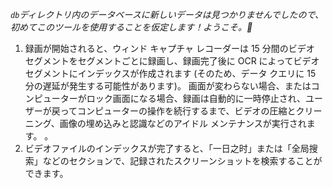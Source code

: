 *`db`ディレクトリ内のデータベースに新しいデータは見つかりませんでしたので、初めてこのツールを使用することを仮定します！ようこそ。🎉*
1. 録画が開始されると、ウィンド キャプチャ レコーダーは 15 分間のビデオ セグメントをセグメントごとに録画し、録画完了後に OCR によってビデオ セグメントにインデックスが作成されます (そのため、データ クエリに 15 分の遅延が発生する可能性があります)。 画面が変わらない場合、またはコンピューターがロック画面になる場合、録画は自動的に一時停止され、ユーザーが戻ってコンピューターの操作を続行するまで、ビデオの圧縮とクリーニング、画像の埋め込みと認識などのアイドル メンテナンスが実行されます。 。
2. ビデオファイルのインデックスが完了すると、「一日之时」または「全局搜索」などのセクションで、記録されたスクリーンショットを検索することができます。